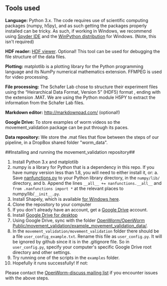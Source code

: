 ## Tools used ##

**Language:** Python 3.x.  The code requires use of scientific computing packages (numpy, h5py), and as such getting the packages properly installed can be tricky. As such, if working in Windows, we recommend using [Spyder IDE](https://code.google.com/p/spyderlib/) and the [WinPython distribution](http://winpython.sourceforge.net/) for Windows.  (Note, this isn't required)

**HDF reader:** [HDF viewer](http://www.hdfgroup.org/hdf-java-html/hdfview/).  Optional!  This tool can be used for debugging the file structure of the data files.

**Plotting:** matplotlib is a plotting library for the Python programming language and its NumPy numerical mathematics extension.  FFMPEG is used for video processing.

**File processing:** The Schafer Lab chose to structure their experiment files using the  “Heirarchical Data Format, Version 5” (HDF5) format , ending with the extension .MAT.  We are using the Python module H5PY to extract the information from the Schafer Lab files.

**Markdown editor:** http://markdownpad.com/  (optional!)

**Google Drive:** To store examples of worm videos so the movement_validation package can be put through its paces.

**Data repository:** We store the .mat files that flow between the steps of our pipeline, in a DropBox shared folder "worm_data".


##Installing and running the movement_validation repository##

1. Install Python 3.x and matplotlib
2. numpy is a library for Python that is a dependency in this repo.  If you have numpy version less than 1.8, you will need to either install it, or:
     a. Save [nanfunctions.py](https://github.com/numpy/numpy/blob/0cfa4ed4ee39aaa94e4059c6394a4ed75a8e3d6c/numpy/lib/nanfunctions.py) to your Python library directory, in the `numpy/lib/` directory, and
     b. Append the lines ```__all__ += nanfunctions.__all__``` and ```from .nanfunctions import *``` at the relevant places to numpy/lib/```__init__.py```.
3. Install Shapely, which is available [for Windows here](http://www.lfd.uci.edu/~gohlke/pythonlibs/).
4. Clone the repository to your computer
5. If you don't already have an account, get a [Google Drive](https://www.google.com/intl/en/drive/) account.
6. Install [Google Drive for desktop](https://tools.google.com/dlpage/drive)
7. Using Google Drive, sync with the folder [OpenWorm/OpenWorm Public/movement_validation/example_movement_validation_data/](https://drive.google.com/folderview?id=0B7to9gBdZEyGNWtWUElWVzVxc0E&usp=sharing).
8. In the `movement_validation/movement_validation` folder there should be a file `user_config_example.txt`.  Rename this file as `user_config.py`.  It will be ignored by github since it is in the .gitignore file.  So in `user_config.py`, specify your computer's specific Google Drive root directory and other settings.
9. Try running one of the scripts in the `examples` folder.
10. Hopefully it runs successfully!  If not:

Please contact the [OpenWorm-discuss mailing list](https://groups.google.com/forum/#!forum/openworm-discuss) if you encounter issues with the above steps.
